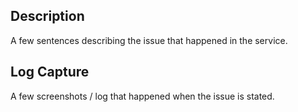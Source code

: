 ## Description

A few sentences describing the issue that happened in the service.

## Log Capture

A few screenshots / log that happened when the issue is stated.
